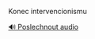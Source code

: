 
Konec intervencionismu

[🔊 Poslechnout audio](/data/7-paragraphs/audio/chapter_167/para_010-Konec-intervencionismu.mp3)

